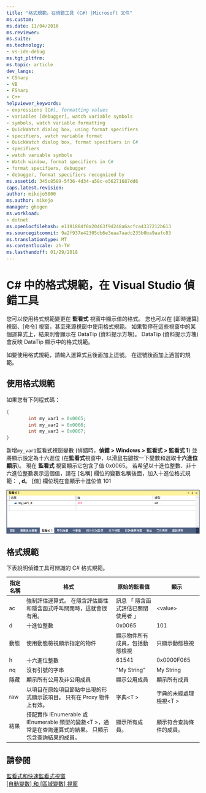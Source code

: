 ```yaml
---
title: "格式規範，在偵錯工具 (C#) |Microsoft 文件"
ms.custom: 
ms.date: 11/04/2016
ms.reviewer: 
ms.suite: 
ms.technology:
- vs-ide-debug
ms.tgt_pltfrm: 
ms.topic: article
dev_langs:
- CSharp
- VB
- FSharp
- C++
helpviewer_keywords:
- expressions [C#], formatting values
- variables [debugger], watch variable symbols
- symbols, watch variable formatting
- QuickWatch dialog box, using format specifiers
- specifiers, watch variable format
- QuickWatch dialog box, format specifiers in C#
- specifiers
- watch variable symbols
- Watch window, format specifiers in C#
- format specifiers, debugger
- debugger, format specifiers recognized by
ms.assetid: 345c8589-5f36-4d34-a58c-e56271687dd6
caps.latest.revision: 
author: mikejo5000
ms.author: mikejo
manager: ghogen
ms.workload:
- dotnet
ms.openlocfilehash: e1191884f0a20463f9d248a6acfca4337212b613
ms.sourcegitcommit: 9a2f937e42305db6e3eaa7aadc235b0ba9aafc83
ms.translationtype: MT
ms.contentlocale: zh-TW
ms.lasthandoff: 01/29/2018
---
```

# <a name="format-specifiers-in-c-in-the-visual-studio-debugger"></a>C# 中的格式規範，在 Visual Studio 偵錯工具
您可以使用格式規範變更在 **監看式** 視窗中顯示值的格式。 您也可以在 [即時運算]  視窗、[命令]  視窗，甚至來源視窗中使用格式規範。 如果暫停在這些視窗中的某個運算式上，結果則會顯示在 DataTip (資料提示方塊)。 DataTip (資料提示方塊) 會反映 DataTip 顯示中的格式規範。  
  
 如要使用格式規範，請輸入運算式且後面加上逗號。 在逗號後面加上適當的規範。  
  
## <a name="using-format-specifiers"></a>使用格式規範  
 如果您有下列程式碼：  
  
```csharp  
{  
        int my_var1 = 0x0065;  
        int my_var2 = 0x0066;  
        int my_var3 = 0x0067;  
}  
```  
  
 新增`my_var1`監看式視窗變數 (偵錯時，**偵錯 > Windows > 監看式 > 監看式 1**) 並將顯示設定為十六進位 (在**監看式**視窗中，以滑鼠右鍵按一下變數和選取**十六進位顯示**)。 現在 **監看式** 視窗顯示它包含了值 0x0065。 若希望以十進位整數、非十六進位整數表示這個值，請在 [名稱] 欄位的變數名稱後面，加入十進位格式規範： **, d**。 [值] 欄位現在會顯示十進位值 101  
  
 ![WatchFormatCSharp](../debugger/media/watchformatcsharp.png "WatchFormatCSharp")  
  
## <a name="format-specifiers"></a>格式規範  
 下表說明偵錯工具可辨識的 C# 格式規範。  
  
|指定名稱|格式|原始的監看值|顯示|  
|---------------|------------|--------------------------|--------------|  
|ac|強制評估運算式。 在隱含評估屬性和隱含函式呼叫關閉時，這就會很有用。|訊息 「 隱含函式評估已關閉使用者 」|\<value>|  
|d|十進位整數|0x0065|101|  
|動態|使用動態檢視顯示指定的物件|顯示物件所有成員，包括動態檢視|只顯示動態檢視|  
|h|十六進位整數|61541|0x0000F065|  
|nq|沒有引號的字串|"My String"|My String|  
|隱藏|顯示所有公用及非公用成員|顯示公用成員|顯示所有成員|  
|raw|以項目在原始項目節點中出現的形式顯示該項目。 只有在 Proxy 物件上有效。|字典\<T >|字典的未經處理檢視\<T >|  
|結果|搭配實作 IEnumerable 或 IEnumerable 類型的變數\<T >，通常是在查詢運算式的結果。 只顯示包含查詢結果的成員。|顯示所有成員。|顯示符合查詢條件的成員。|  
  
## <a name="see-also"></a>請參閱  
 [監看式和快速監看式視窗](../debugger/watch-and-quickwatch-windows.md)   
 [[自動變數] 和 [區域變數] 視窗](../debugger/autos-and-locals-windows.md)
